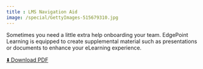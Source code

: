 ```yaml
---
title : LMS Navigation Aid
image: /special/GettyImages-515679310.jpg
---
```


Sometimes you need a little extra help onboarding your team. EdgePoint Learning is equipped to create supplemental material such as presentations or documents to enhance your eLearning experience.

<p class="text-center margin-vertical-3">
  <a class="cta cta--green large" href="/static/demo/SCA_Navigation_Job_Aid_3up_Redacted.pdf" target="_blank">⬇️ Download PDF</a>
</p>

